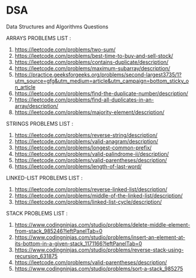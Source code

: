 # DSA
Data Structures and Algorithms Questions

ARRAYS PROBLEMS LIST :
1. https://leetcode.com/problems/two-sum/
2. https://leetcode.com/problems/best-time-to-buy-and-sell-stock/
3. https://leetcode.com/problems/contains-duplicate/description/
4. https://leetcode.com/problems/maximum-subarray/description/
5. https://practice.geeksforgeeks.org/problems/second-largest3735/1?utm_source=gfg&utm_medium=article&utm_campaign=bottom_sticky_on_article
6. https://leetcode.com/problems/find-the-duplicate-number/description/
7. https://leetcode.com/problems/find-all-duplicates-in-an-array/description/
8. https://leetcode.com/problems/majority-element/description/



STRINGS PROBLEMS LIST :
1. https://leetcode.com/problems/reverse-string/description/
2. https://leetcode.com/problems/valid-anagram/description/
3. https://leetcode.com/problems/longest-common-prefix/
4. https://leetcode.com/problems/valid-palindrome-ii/description/
5. https://leetcode.com/problems/valid-parentheses/description/
6. https://leetcode.com/problems/length-of-last-word/



LINKED-LIST PROBLEMS LIST :
1. https://leetcode.com/problems/reverse-linked-list/description/
2. https://leetcode.com/problems/middle-of-the-linked-list/description/
3. https://leetcode.com/problems/linked-list-cycle/description/


STACK PROBLEMS LIST :
1. https://www.codingninjas.com/studio/problems/delete-middle-element-from-stack_985246?leftPanelTab=0
2. https://www.codingninjas.com/studio/problems/insert-an-element-at-its-bottom-in-a-given-stack_1171166?leftPanelTab=0
3. https://www.codingninjas.com/studio/problems/reverse-stack-using-recursion_631875
4. https://leetcode.com/problems/valid-parentheses/description/
5. https://www.codingninjas.com/studio/problems/sort-a-stack_985275